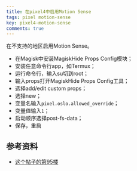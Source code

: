 ```yaml
---
title: 在pixel4中启用Motion Sense
tags: pixel motion-sense
key: pixel4-motion-sense
comments: true
---
```


在不支持的地区启用Motion Sense。

<!--more-->

- 在Magisk中安装MagiskHide Props Config模块；
- 安装任意命令行app，如Termux；
- 运行命令行，输入su切到root；
- 输入props打开MagiskHide Props Config工具；
- 选择add/edit custom props；
- 选择new；
- 变量名输入`pixel.oslo.allowed_override`；
- 变量值输入`1`；
- 启动顺序选择post-fs-data；
- 保存，重启

## 参考资料
- [这个帖子的第95楼](https://forum.xda-developers.com/t/magisk-tasker-release-motion-sense-soli-oslo-mod.3993877/page-5)
